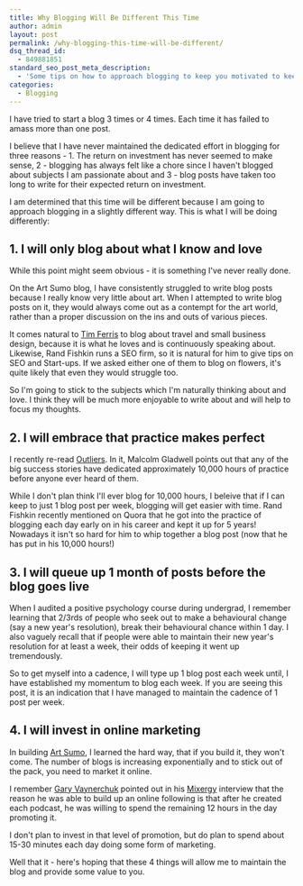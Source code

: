 ```yaml
---
title: Why Blogging Will Be Different This Time
author: admin
layout: post
permalink: /why-blogging-this-time-will-be-different/
dsq_thread_id:
  - 849881851
standard_seo_post_meta_description:
  - 'Some tips on how to approach blogging to keep you motivated to keep blogging through good times and bad. '
categories:
  - Blogging
---
```

I have tried to start a blog 3 times or 4 times. Each time it has failed to amass more than one post.

I believe that I have never maintained the dedicated effort in blogging for three reasons - 1. The return on investment has never seemed to make sense, 2 - blogging has always felt like a chore since I haven't blogged about subjects I am passionate about and 3 - blog posts have taken too long to write for their expected return on investment.

I am determined that this time will be different because I am going to approach blogging in a slightly different way. This is what I will be doing differently:

## 1. I will only blog about what I know and love

While this point might seem obvious - it is something I've never really done.

On the Art Sumo blog, I have consistently struggled to write blog posts because I really know very little about art. When I attempted to write blog posts on it, they would always come out as a contempt for the art world, rather than a proper discussion on the ins and outs of various pieces.

It comes natural to [Tim Ferris][1] to blog about travel and small business design, because it is what he loves and is continuously speaking about. Likewise, Rand Fishkin runs a SEO firm, so it is natural for him to give tips on SEO and Start-ups. If we asked either one of them to blog on flowers, it's quite likely that even they would struggle too.

So I'm going to stick to the subjects which I'm naturally thinking about and love. I think they will be much more enjoyable to write about and will help to focus my thoughts.

## 2. I will embrace that practice makes perfect

I recently re-read [Outliers][2]. In it, Malcolm Gladwell points out that any of the big success stories have dedicated approximately 10,000 hours of practice before anyone ever heard of them.

While I don't plan think I'll ever blog for 10,000 hours, I beleive that if I can keep to just 1 blog post per week, blogging will get easier with time. Rand Fishkin recently mentioned on Quora that he got into the practice of blogging each day early on in his career and kept it up for 5 years! Nowadays it isn't so hard for him to whip together a blog post (now that he has put in his 10,000 hours!)

## 3. I will queue up 1 month of posts before the blog goes live

When I audited a positive psychology course during undergrad, I remember learning that 2/3rds of people who seek out to make a behavioural change (say a new year's resolution), break their behavioural chance within 1 day. I also vaguely recall that if people were able to maintain their new year's resolution for at least a week, their odds of keeping it went up tremendously.

So to get myself into a cadence, I will type up 1 blog post each week until, I have established my momentum to blog each week. If you are seeing this post, it is an indication that I have managed to maintain the cadence of 1 post per week.

## 4. I will invest in online marketing

In building [Art Sumo][3], I learned the hard way, that if you build it, they won't come. The number of blogs is increasing exponentially and to stick out of the pack, you need to market it online.

I remember [Gary Vaynerchuk][4] pointed out in his [Mixergy][5] interview that the reason he was able to build up an online following is that after he created each podcast, he was willing to spend the remaining 12 hours in the day promoting it.

I don't plan to invest in that level of promotion, but do plan to spend about 15-30 minutes each day doing some form of marketing.

Well that it - here's hoping that these 4 things will allow me to maintain the blog and provide some value to you.

 [1]: http://www.fourhourworkweek.com/blog/
 [2]: http://www.amazon.com/Outliers-Story-Success-Malcolm-Gladwell/dp/0316017922
 [3]: http://www.artsumo.com
 [4]: http://garyvaynerchuk.com
 [5]: http://www.Mixergy.com